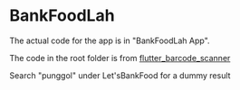 # BankFoodLah

The actual code for the app is in "BankFoodLah App".

The code in the root folder is from [flutter_barcode_scanner](https://github.com/AmolGangadhare/flutter_barcode_scanner)

Search "punggol" under Let'sBankFood for a dummy result